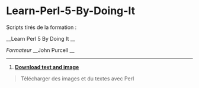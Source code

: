 # Learn-Perl-5-By-Doing-It

Scripts tirés de la formation :

__Learn Perl 5 By Doing It __

*Formateur*
__John Purcell __

---
1. [__Download text and image__](https://github.com/digithanh/Learn-Perl-5-By-Doing-It/blob/main/tuto03/tutorial3.pl)
> Télécharger des images et du textes avec Perl

